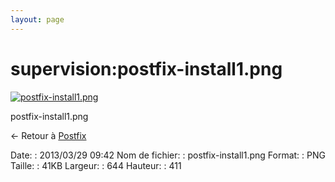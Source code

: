 ```yaml
---
layout: page
---
```


supervision:postfix-install1.png
================================

[![postfix-install1.png](..//assets/media/supervision/postfix-install1.png@cache=&w=644&h=411 "postfix-install1.png")](..//assets/media/supervision/postfix-install1.png@cache= "Afficher le fichier original")

postfix-install1.png

← Retour à [Postfix](../../infra/postfix.html "infra:postfix")

Date:
:   2013/03/29 09:42
Nom de fichier:
:   postfix-install1.png
Format:
:   PNG
Taille:
:   41KB
Largeur:
:   644
Hauteur:
:   411

